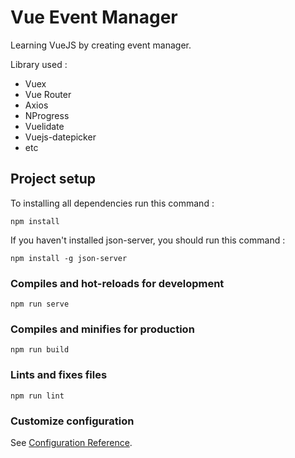 # Vue Event Manager

Learning VueJS by creating event manager.

Library used :
- Vuex
- Vue Router
- Axios
- NProgress
- Vuelidate
- Vuejs-datepicker
- etc

## Project setup

To installing all dependencies run this command :
```
npm install
```
If you haven't installed json-server, you should run this command :
```
npm install -g json-server
```

### Compiles and hot-reloads for development

```
npm run serve
```

### Compiles and minifies for production

```
npm run build
```

### Lints and fixes files

```
npm run lint
```

### Customize configuration

See [Configuration Reference](https://cli.vuejs.org/config/).
